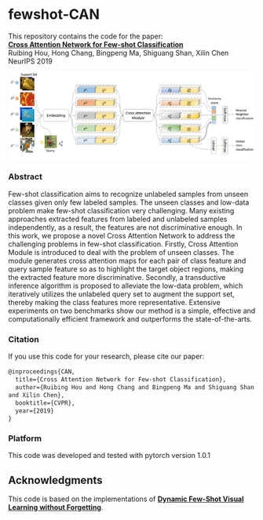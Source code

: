# fewshot-CAN
This repository contains the code for the paper:
<br>
[**Cross Attention Network for Few-shot Classification**](https://arxiv.org/pdf/1910.07677.pdf)
<br>
Ruibing Hou, Hong Chang, Bingpeng Ma, Shiguang Shan, Xilin Chen
<br>
NeurIPS 2019 
<p align='center'>
  <img src='algorithm.png' width="600px">
</p>

### Abstract

Few-shot classification aims to recognize unlabeled samples from unseen classes given only few labeled samples. The unseen classes and low-data problem make few-shot classification very challenging. Many existing approaches extracted features from labeled and unlabeled samples independently, as a result, the features are not discriminative enough. In this work, we propose a novel Cross Attention
Network to address the challenging problems in few-shot classification. Firstly, Cross Attention Module is introduced to deal with the problem of unseen classes. The module generates cross attention maps for each pair of class feature and query sample feature so as to highlight the target object regions, making the extracted feature more discriminative. Secondly, a transductive inference algorithm is proposed to alleviate the low-data problem, which iteratively utilizes the unlabeled query set to augment the support set, thereby making the class features more representative. Extensive experiments on two benchmarks show our method is a simple, effective and computationally efficient framework and outperforms the state-of-the-arts.

### Citation

If you use this code for your research, please cite our paper:
```
@inproceedings{CAN,
  title={Cross Attention Network for Few-shot Classification},
  author={Ruibing Hou and Hong Chang and Bingpeng Ma and Shiguang Shan and Xilin Chen},
  booktitle={CVPR},
  year={2019}
}
```

### Platform
This code was developed and tested with pytorch version 1.0.1

## Acknowledgments

This code is based on the implementations of [**Dynamic Few-Shot Visual Learning without Forgetting**](https://github.com/gidariss/FewShotWithoutForgetting).

